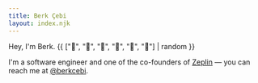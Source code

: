 ```yaml
---
title: Berk Çebi
layout: index.njk
---
```


Hey, I'm Berk. {{ ["🐠", "🥭", "🏺", "🧤", "🥛", "🥥"] | random }}

I'm a software engineer and one of the co-founders of [Zeplin](https://zeplin.io) — you can reach me at [@berkcebi](https://twitter.com/berkcebi).

<!-- Oh, hello. If you're into game development, you can find some of my work at GitHub: https://github.com/berkcebi -->
